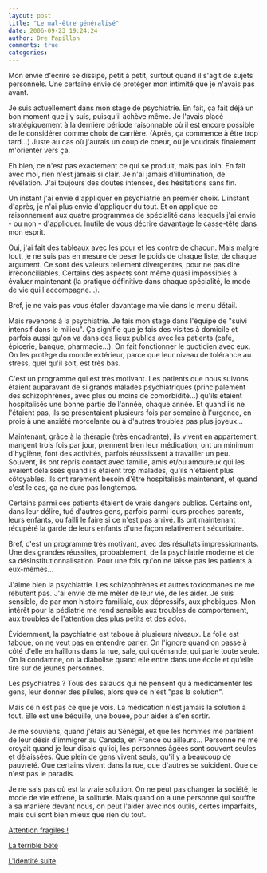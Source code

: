 ```yaml
---
layout: post
title: "Le mal-être généralisé"
date: 2006-09-23 19:24:24
author: Dre Papillon
comments: true
categories: 
---
```



Mon envie d'écrire se dissipe, petit à petit, surtout quand il s'agit de sujets personnels.  Une certaine envie de protéger mon intimité que je n'avais pas avant.

Je suis actuellement dans mon stage de psychiatrie.  En fait, ça fait déjà un bon moment que j'y suis, puisqu'il achève même.  Je l'avais placé stratégiquement à la dernière période raisonnable où il est encore possible de le considérer comme choix de carrière.  (Après, ça commence à être trop tard...)  Juste au cas où j'aurais un coup de coeur, où je voudrais finalement m'orienter vers ça.

Eh bien, ce n'est pas exactement ce qui se produit, mais pas loin.  En fait avec moi, rien n'est jamais si clair.  Je n'ai jamais d'illumination, de révélation.  J'ai toujours des doutes intenses, des hésitations sans fin.

Un instant j'ai envie d'appliquer en psychiatrie en premier choix.  L'instant d'après, je n'ai plus envie d'appliquer du tout.  Et on applique ce raisonnement aux quatre programmes de spécialité dans lesquels j'ai envie - ou non - d'appliquer.  Inutile de vous décrire davantage le casse-tête dans mon esprit.

Oui, j'ai fait des tableaux avec les pour et les contre de chacun.  Mais malgré tout, je ne suis pas en mesure de peser le poids de chaque liste, de chaque argument.  Ce sont des valeurs tellement divergentes, pour ne pas dire irréconciliables.  Certains des aspects sont même quasi impossibles à évaluer maintenant (la pratique définitive dans chaque spécialité, le mode de vie qui l'accompagne...).

Bref, je ne vais pas vous étaler davantage ma vie dans le menu détail.

Mais revenons à la psychiatrie.  Je fais mon stage dans l'équipe de "suivi intensif dans le milieu".  Ça signifie que je fais des visites à domicile et parfois aussi qu'on va dans des lieux publics avec les patients (café, épicerie, banque, pharmacie...).  On fait fonctionner le quotidien avec eux.  On les protège du monde extérieur, parce que leur niveau de tolérance au stress, quel qu'il soit, est très bas.

C'est un programme qui est très motivant.  Les patients que nous suivons étaient auparavant de si grands malades psychiatriques (principalement des schizophrènes, avec plus ou moins de comorbidité...) qu'ils étaient hospitalisés une bonne partie de l'année, chaque année.  Et quand ils ne l'étaient pas, ils se présentaient plusieurs fois par semaine à l'urgence, en proie à une anxiété morcelante ou à d'autres troubles pas plus joyeux...

Maintenant, grâce à la thérapie (très encadrante), ils vivent en appartement, mangent trois fois par jour, prennent bien leur médication, ont un minimum d'hygiène, font des activités, parfois réussissent à travailler un peu.  Souvent, ils ont repris contact avec famille, amis et/ou amoureux qui les avaient délaissés quand ils étaient trop malades, qu'ils n'étaient plus côtoyables.  Ils ont rarement besoin d'être hospitalisés maintenant, et quand c'est le cas, ça ne dure pas longtemps.

Certains parmi ces patients étaient de vrais dangers publics.  Certains ont, dans leur délire, tué d'autres gens, parfois parmi leurs proches parents, leurs enfants, ou failli le faire si ce n'est pas arrivé.  Ils ont maintenant récupéré la garde de leurs enfants d'une façon relativement sécuritaire.

Bref, c'est un programme très motivant, avec des résultats impressionnants.  Une des grandes réussites, probablement, de la psychiatrie moderne et de sa désinstitutionnalisation.  Pour une fois qu'on ne laisse pas les patients à eux-mêmes...

J'aime bien la psychiatrie.  Les schizophrènes et autres toxicomanes ne me rebutent pas.  J'ai envie de me mêler de leur vie, de les aider.  Je suis sensible, de par mon histoire familiale, aux dépressifs, aux phobiques.  Mon intérêt pour la pédiatrie me rend sensible aux troubles de comportement, aux troubles de l'attention des plus petits et des ados.

Évidemment, la psychiatrie est taboue à plusieurs niveaux.  La folie est taboue, on ne veut pas en entendre parler.  On l'ignore quand on passe à côté d'elle en haîllons dans la rue, sale, qui quémande, qui parle toute seule.  On la condamne, on la diabolise quand elle entre dans une école et qu'elle tire sur de jeunes personnes.

Les psychiatres ?  Tous des salauds qui ne pensent qu'à médicamenter les gens, leur donner des pilules, alors que ce n'est "pas la solution".

Mais ce n'est pas ce que je vois.  La médication n'est jamais la solution à tout.  Elle est une béquille, une bouée, pour aider à s'en sortir.

Je me souviens, quand j'étais au Sénégal, et que les hommes me parlaient de leur désir d'immigrer au Canada, en France ou ailleurs...  Personne ne me croyait quand je leur disais qu'ici, les personnes âgées sont souvent seules et délaissées.  Que plein de gens vivent seuls, qu'il y a beaucoup de pauvreté.  Que certains vivent dans la rue, que d'autres se suicident.  Que ce n'est pas le paradis.

Je ne sais pas où est la vraie solution.  On ne peut pas changer la société, le mode de vie effrené, la solitude.  Mais quand on a une personne qui souffre à sa manière devant nous, on peut l'aider avec nos outils, certes imparfaits, mais qui sont bien mieux que rien du tout.

[Attention fragiles !](http://www.ledevoir.com/2006/06/09/111182.html)

[La terrible bête](http://pohenegamouk.free.fr/index.php?2006/06/06/35-la-terrible-bete)

[L'identité suite](http://pohenegamouk.free.fr/index.php?2006/07/15/70-l-identite-suite)
